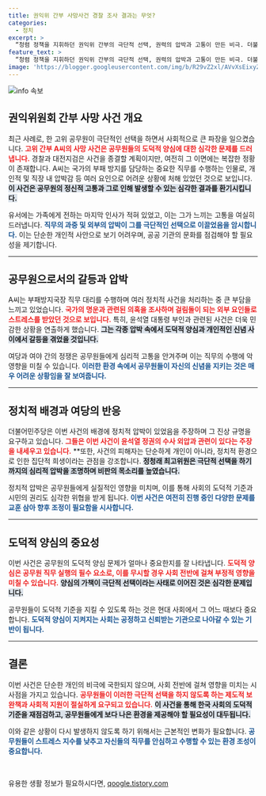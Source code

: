 ```yaml
---
title: 권익위 간부 사망사건 경찰 조사 결과는 무엇?
categories:
  - 정치
excerpt: >
  “청렴 정책을 지휘하던 권익위 간부의 극단적 선택, 권력의 압박과 고통이 만든 비극. 더불어민주당, 진상 규명 나선다!”
feature_text: >
  “청렴 정책을 지휘하던 권익위 간부의 극단적 선택, 권력의 압박과 고통이 만든 비극. 더불어민주당, 진상 규명 나선다!”
image: 'https://blogger.googleusercontent.com/img/b/R29vZ2xl/AVvXsEixyZcFfHzMRdzZMjFBmAUKJYCLCGyLL1o632UiGVXcaFdKo_bkvkuCioo0uUKlGfBVcT3P84aROyZIXSBEx3Aw5nCQ3pTgDom1WDC4m8eifvWiAmWEEVb4x6G_l8C0QH225ldMjyaFvpxGEBGNO37VmDTDMHGhJPq73UglMfDca1-0aw/s1600/blogspot.png'
---
```


<p><img src="https://blogger.googleusercontent.com/img/b/R29vZ2xl/AVvXsEixyZcFfHzMRdzZMjFBmAUKJYCLCGyLL1o632UiGVXcaFdKo_bkvkuCioo0uUKlGfBVcT3P84aROyZIXSBEx3Aw5nCQ3pTgDom1WDC4m8eifvWiAmWEEVb4x6G_l8C0QH225ldMjyaFvpxGEBGNO37VmDTDMHGhJPq73UglMfDca1-0aw/s1600/blogspot.png" alt="info 속보" /></p>

<h2 data-ke-size="size26">권익위원회 간부 사망 사건 개요</h2>

<p data-ke-size="size16">최근 사례로, 한 고위 공무원이 극단적인 선택을 하면서 사회적으로 큰 파장을 일으켰습니다. <b><span style="color: #ee2323;">고위 간부 A씨의 사망 사건은 공무원들의 도덕적 양심에 대한 심각한 문제를 드러냅니다.</span></b> 경찰과 대전지검은 사건을 종결할 계획이지만, 여전히 그 이면에는 복잡한 정황이 존재합니다. A씨는 국가의 부패 방지를 담당하는 중요한 직무를 수행하는 인물로, 개인적 및 직장 내 압박감 등 여러 요인으로 어려운 상황에 처해 있었던 것으로 보입니다. <b><span style="background-color: #21538527;">이 사건은 공무원의 정신적 고통과 그로 인해 발생할 수 있는 심각한 결과를 환기시킵니다.</span></b> </p>

<p data-ke-size="size16">유서에는 가족에게 전하는 마지막 인사가 적혀 있었고, 이는 그가 느끼는 고통을 여실히 드러냅니다. <b><span style="color: #1a5490;">직무의 과중 및 외부의 압박이 그를 극단적인 선택으로 이끌었음을 암시합니다.</span></b> 이는 단순한 개인적 사안으로 보기 어려우며, 공공 기관의 문화를 점검해야 할 필요성을 제기합니다. <b></b></p>

<hr>

<h2 data-ke-size="size26">공무원으로서의 갈등과 압박</h2>

<p data-ke-size="size16">A씨는 부패방지국장 직무 대리를 수행하며 여러 정치적 사건을 처리하는 중 큰 부담을 느끼고 있었습니다. <b><span style="color: #ee2323;">국가의 명운과 관련된 의혹을 조사하며 걸림돌이 되는 외부 요인들로 스트레스를 받았던 것으로 보입니다.</span></b> 특히, 윤석열 대통령 부인과 관련된 사건은 더욱 민감한 상황을 연출하게 했습니다. <b><span style="background-color: #21538527;">그는 각종 압박 속에서 도덕적 양심과 개인적인 신념 사이에서 갈등을 겪었을 것입니다.</span></b> </p>

<p data-ke-size="size16">여당과 여야 간의 정쟁은 공무원들에게 심리적 고통을 안겨주며 이는 직무의 수행에 악영향을 미칠 수 있습니다. <b><span style="color: #1a5490;">이러한 환경 속에서 공무원들이 자신의 신념을 지키는 것은 매우 어려운 상황임을 잘 보여줍니다.</span></b> <b></b></p>

<hr>

<h2 data-ke-size="size26">정치적 배경과 여당의 반응</h2>

<p data-ke-size="size16">더불어민주당은 이번 사건의 배경에 정치적 압박이 있었음을 주장하며 그 진상 규명을 요구하고 있습니다. <b><span style="color: #ee2323;">그들은 이번 사건이 윤석열 정권의 수사 외압과 관련이 있다는 주장을 내세우고 있습니다.</span></b> **또한, 사건의 피해자는 단순하게 개인이 아니라, 정치적 환경으로 인한 집단적 희생이라는 관점을 강조합니다. <b><span style="background-color: #21538527;">정청래 최고위원은 극단적 선택을 하기까지의 심리적 압박을 조명하며 비판의 목소리를 높였습니다.</span></b> </p>

<p data-ke-size="size16">정치적 압박은 공무원들에게 실질적인 영향을 미치며, 이를 통해 사회의 도덕적 기준과 시민의 권리도 심각한 위협을 받게 됩니다. <b><span style="color: #1a5490;">이번 사건은 여전히 진행 중인 다양한 문제를 교훈 삼아 향후 조정이 필요함을 시사합니다.</span></b> <b></b></p>

<hr>

<h2 data-ke-size="size26">도덕적 양심의 중요성</h2>

<p data-ke-size="size16">이번 사건은 공무원의 도덕적 양심 문제가 얼마나 중요한지를 잘 나타냅니다. <b><span style="color: #ee2323;">도덕적 양심은 공무원 직무 실행의 필수 요소로, 이를 무시할 경우 사회 전반에 걸쳐 부정적 영향을 미칠 수 있습니다.</span></b> <b><span style="background-color: #21538527;">양심의 가책이 극단적 선택이라는 사태로 이어진 것은 심각한 문제입니다.</span></b> </p>

<p data-ke-size="size16">공무원들이 도덕적 기준을 지킬 수 있도록 하는 것은 현대 사회에서 그 어느 때보다 중요합니다. <b><span style="color: #1a5490;">도덕적 양심이 지켜지는 사회는 공정하고 신뢰받는 기관으로 나아갈 수 있는 기반이 됩니다.</span></b> <b></b></p>

<hr>

<h2 data-ke-size="size26">결론</h2>

<p data-ke-size="size16">이번 사건은 단순한 개인의 비극에 국한되지 않으며, 사회 전반에 걸쳐 영향을 미치는 시사점을 가지고 있습니다. <b><span style="color: #ee2323;">공무원들이 이러한 극단적 선택을 하지 않도록 하는 제도적 보완책과 사회적 지원이 절실하게 요구되고 있습니다.</span></b> <b><span style="background-color: #21538527;">이 사건을 통해 한국 사회의 도덕적 기준을 재점검하고, 공무원들에게 보다 나은 환경을 제공해야 할 필요성이 대두됩니다.</span></b> </p>

<p data-ke-size="size16">이와 같은 상황이 다시 발생하지 않도록 하기 위해서는 근본적인 변화가 필요합니다. <b><span style="color: #1a5490;">공무원들이 스트레스 지수를 낮추고 자신들의 직무를 안심하고 수행할 수 있는 환경 조성이 중요합니다.</span></b> <b></b></p>

<p data-ke-size="size16">&nbsp;</p>
유용한 생활 정보가 필요하시다면, <a href="https://qoogle.tistory.com" rel="dofollow">qoogle.tistory.com</a>


